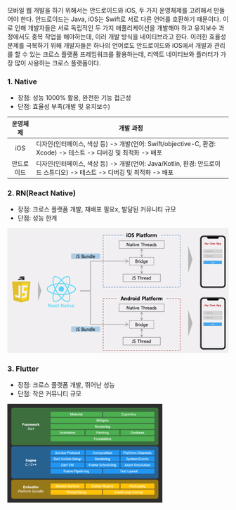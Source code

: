 <p>
  모바일 웹 개발을 하기 위해서는 안드로이드와 iOS, 두 가지 운영체제를 고려해서 만들어야 한다. 안드로이드는 Java, iOS는 Swift로 서로 다른 언어를 호환하기 때문이다.
  이로 인해 개발자들은 서로 독립적인 두 가지 애플리케이션을 개발해야 하고 유지보수 과정에서도 중복 작업을 해야하는데, 이러 개발 방식을 네이티브라고 한다. 
  이러한 효율성 문제를 극복하기 위해 개발자들은 하나의 언어로도 안드로이드와 iOS에서 개발과 관리를 할 수 있는 크로스 플랫폼 프레임워크를 활용하는데,
  리액트 네이티브와 플러터가 가장 많이 사용하는 크로스 플랫폼이다.
</p>

### 1. Native

- 장점:  성능 1000% 활용, 완전한 기능 접근성
- 단점:  효율성 부족(개발 및 유지보수)

| 운영체제 | 개발 과정 |
| :-----: | ----- |
| iOS | 디자인(인터페이스, 색상 등) -> 개발(언어: Swift/objective-C, 환경: Xcode) -> 테스트 -> 디버깅 및 최적화 -> 배포 |
| 안드로이드 | 디자인(인터페이스, 색상 등) -> 개발(언어: Java/Kotlin, 환경: 안드로이드 스튜디오) -> 테스트 -> 디버깅 및 최적화 -> 배포 |

### 2. RN(React Native)

- 장점:  크로스 플랫폼 개발, 재배포 필요x, 발달된 커뮤니티 규모
- 단점:  성능 한계
<img src="sources/RN.png">

### 3. Flutter

- 장점:  크로스 플랫폼 개발, 뛰어난 성능
- 단점:  작은 커뮤니티 규모
<img src="sources/Flutter.png" style="width: 70%;">

